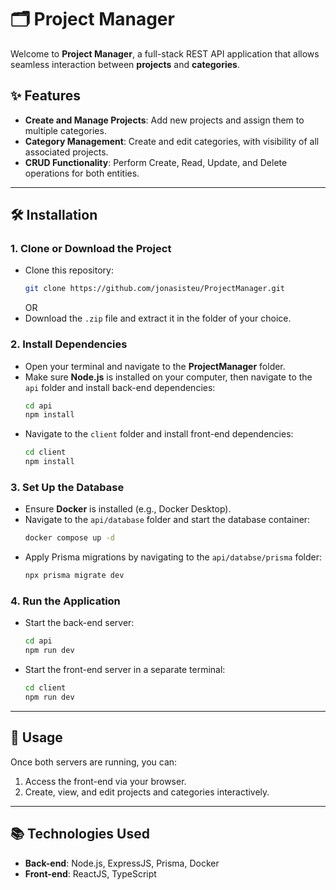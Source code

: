 # 🗂️ Project Manager  

Welcome to **Project Manager**, a full-stack REST API application that allows seamless interaction between **projects** and **categories**.  

## ✨ Features  
- **Create and Manage Projects**: Add new projects and assign them to multiple categories.  
- **Category Management**: Create and edit categories, with visibility of all associated projects.  
- **CRUD Functionality**: Perform Create, Read, Update, and Delete operations for both entities.  

---

## 🛠️ Installation  

### 1. Clone or Download the Project  
- Clone this repository:  
  ```bash  
  git clone https://github.com/jonasisteu/ProjectManager.git  
  ```  
  OR  
- Download the `.zip` file and extract it in the folder of your choice.  

### 2. Install Dependencies  
- Open your terminal and navigate to the **ProjectManager** folder.  
- Make sure **Node.js** is installed on your computer, then navigate to the `api` folder and install back-end dependencies:  
  ```bash  
  cd api
  npm install  
  ```  
- Navigate to the `client` folder and install front-end dependencies:  
  ```bash  
  cd client  
  npm install  
  ```  

### 3. Set Up the Database  
- Ensure **Docker** is installed (e.g., Docker Desktop).  
- Navigate to the `api/database` folder and start the database container:  
  ```bash  
  docker compose up -d  
  ```  
- Apply Prisma migrations by navigating to the `api/databse/prisma` folder:  
  ```bash  
  npx prisma migrate dev  
  ```  

### 4. Run the Application  
- Start the back-end server:  
  ```bash  
  cd api  
  npm run dev  
  ```  
- Start the front-end server in a separate terminal:  
  ```bash  
  cd client  
  npm run dev  
  ```  

---

## 🧪 Usage  
Once both servers are running, you can:  
1. Access the front-end via your browser.  
2. Create, view, and edit projects and categories interactively.  

---

## 📚 Technologies Used  
- **Back-end**: Node.js, ExpressJS, Prisma, Docker  
- **Front-end**: ReactJS, TypeScript
